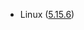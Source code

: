 - Linux ([5.15.6](https://git.kernel.org/pub/scm/linux/kernel/git/stable/linux.git/tag/?h=v5.15.6))
